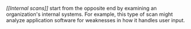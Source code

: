 _[[Internal scans]]_ start from the opposite end by examining an organization's internal systems. For example, this type of scan might analyze application software for weaknesses in how it handles user input.